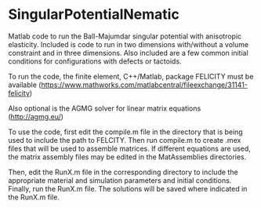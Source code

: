 # SingularPotentialNematic

Matlab code to run the Ball-Majumdar singular potential with anisotropic elasticity.
Included is code to run in two dimensions with/without a volume constraint and in three dimensions.
Also included are a few common initial conditions for configurations with defects or tactoids.

To run the code, the finite element, C++/Matlab, package FELICITY must be available 
(https://www.mathworks.com/matlabcentral/fileexchange/31141-felicity)

Also optional is the AGMG solver for linear matrix equations
(http://agmg.eu/)

To use the code, first edit the compile.m file in the directory that is being used to include the 
path to FELCITY. Then run compile.m to create .mex files that will be used to assemble matrices.
If different equations are used, the matrix assembly files may be edited in the MatAssemblies
directories.

Then, edit the RunX.m file in the corresponding directory to include the appropriate material and 
simulation parameters and initial conditions. Finally, run the RunX.m file. The solutions will be 
saved where indicated in the RunX.m file.

